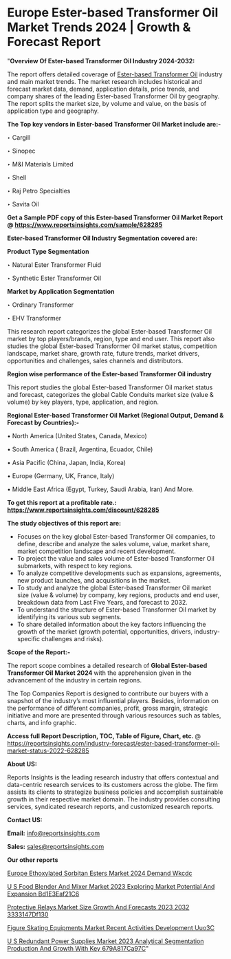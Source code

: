 # Europe Ester-based Transformer Oil Market Trends 2024 | Growth & Forecast Report

"<strong>Overview Of Ester-based Transformer Oil Industry 2024-2032:</strong>

The report offers detailed coverage of <a href=https://www.reportsinsights.com/sample/628285>Ester-based Transformer Oil</a> industry and main market trends. The market research includes historical and forecast market data, demand, application details, price trends, and company shares of the leading Ester-based Transformer Oil by geography. The report splits the market size, by volume and value, on the basis of application type and geography.

<strong>The Top key vendors in Ester-based Transformer Oil Market include are:- </strong>

‣ Cargill

‣ Sinopec

‣ M&I Materials Limited

‣ Shell

‣ Raj Petro Specialties

‣ Savita Oil

<strong>Get a Sample PDF copy of this Ester-based Transformer Oil Market Report </strong><strong>@ <a href=https://www.reportsinsights.com/sample/628285 style=color:#0000ff;>https://www.reportsinsights.com/sample/628285</a> </strong>

<strong>Ester-based Transformer Oil Industry Segmentation covered are:</strong>

<strong>Product Type Segmentation</strong>

‣    Natural Ester Transformer Fluid

‣ Synthetic Ester Transformer Oil

<strong>Market by Application Segmentation</strong>

‣   Ordinary Transformer

‣ EHV Transformer

This research report categorizes the global Ester-based Transformer Oil market by top players/brands, region, type and end user. This report also studies the global Ester-based Transformer Oil market status, competition landscape, market share, growth rate, future trends, market drivers, opportunities and challenges, sales channels and distributors.

<strong>Region wise performance of the Ester-based Transformer Oil industry</strong><strong> </strong>

This report studies the global Ester-based Transformer Oil market status and forecast, categorizes the global Cable Conduits market size (value &amp; volume) by key players, type, application, and region. 

<strong>Regional Ester-based Transformer Oil Market (Regional Output, Demand &amp; Forecast by Countries):-</strong>

• North America (United States, Canada, Mexico)

• South America ( Brazil, Argentina, Ecuador, Chile)

• Asia Pacific (China, Japan, India, Korea)

• Europe (Germany, UK, France, Italy)

• Middle East Africa (Egypt, Turkey, Saudi Arabia, Iran) And More.

<strong>To get this report at a profitable rate.: <a href=https://www.reportsinsights.com/discount/628285 style=color:#0000ff;>https://www.reportsinsights.com/discount/628285</a></strong>

<strong>The study objectives of this report are:</strong>
<ul>
  <li>Focuses on the key global Ester-based Transformer Oil companies, to define, describe and analyze the sales volume, value, market share, market competition landscape and recent development.</li>
  <li>To project the value and sales volume of Ester-based Transformer Oil submarkets, with respect to key regions.</li>
  <li>To analyze competitive developments such as expansions, agreements, new product launches, and acquisitions in the market.</li>
  <li>To study and analyze the global Ester-based Transformer Oil market size (value &amp; volume) by company, key regions, products and end user, breakdown data from Last Five Years, and forecast to 2032.</li>
  <li>To understand the structure of Ester-based Transformer Oil market by identifying its various sub segments.</li>
  <li>To share detailed information about the key factors influencing the growth of the market (growth potential, opportunities, drivers, industry-specific challenges and risks).</li>
</ul>
<strong>Scope of the Report:-</strong><strong> </strong>

The report scope combines a detailed research of <strong>Global Ester-based Transformer Oil Market 2024 </strong>with the apprehension given in the advancement of the industry in certain regions.

The Top Companies Report is designed to contribute our buyers with a snapshot of the industry’s most influential players. Besides, information on the performance of different companies, profit, gross margin, strategic initiative and more are presented through various resources such as tables, charts, and info graphic.

<strong>Access full Report Description, TOC, Table of Figure, Chart, etc. </strong>@   <a href=https://reportsinsights.com/industry-forecast/ester-based-transformer-oil-market-status-2022-628285 style=color:#0000ff;>https://reportsinsights.com/industry-forecast/ester-based-transformer-oil-market-status-2022-628285</a>

<strong>About US:</strong>

Reports Insights is the leading research industry that offers contextual and data-centric research services to its customers across the globe. The firm assists its clients to strategize business policies and accomplish sustainable growth in their respective market domain. The industry provides consulting services, syndicated research reports, and customized research reports.

<strong>Contact US:</strong>

<p class=""""><b>Email:</b> <a href=mailto:info@reportsinsights.com>info@reportsinsights.com</a></p>
<p class=""""><b>Sales:</b> <a href=mailto:sales@reportsinsights.com>sales@reportsinsights.com</a></p>

<strong>Our other reports</strong>

<a href=https://www.linkedin.com/pulse/europe-ethoxylated-sorbitan-esters-market-2024-demand-wkcdc/>Europe Ethoxylated Sorbitan Esters Market 2024 Demand Wkcdc</a>

<a href=https://medium.com/@yadavahaan91/u-s-food-blender-and-mixer-market-2023-exploring-market-potential-and-expansion-bd1e3eaf21c6>U S Food Blender And Mixer Market 2023 Exploring Market Potential And Expansion Bd1E3Eaf21C6</a>

<a href=https://medium.com/@aanandimane055/protective-relays-market-size-growth-and-forecasts-2023-2032-3333147df130>Protective Relays Market Size Growth And Forecasts 2023 2032 3333147Df130</a>

<a href=https://www.linkedin.com/pulse/figure-skating-equipments-market-recent-activities-development-uuo3c/>Figure Skating Equipments Market Recent Activities Development Uuo3C</a>

<a href=https://medium.com/@yadavahaan91/u-s-redundant-power-supplies-market-2023-analytical-segmentation-production-and-growth-with-key-679a817ca97c>U S Redundant Power Supplies Market 2023 Analytical Segmentation Production And Growth With Key 679A817Ca97C</a>"
